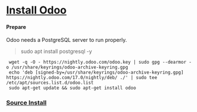 # [Install Odoo](https://www.odoo.com/documentation/17.0/administration/on_premise/packages.html)
#### Prepare
Odoo needs a PostgreSQL server to run properly.
> sudo apt install postgresql -y
~~~~
 wget -q -O - https://nightly.odoo.com/odoo.key | sudo gpg --dearmor -o /usr/share/keyrings/odoo-archive-keyring.gpg
 echo 'deb [signed-by=/usr/share/keyrings/odoo-archive-keyring.gpg] https://nightly.odoo.com/17.0/nightly/deb/ ./' | sudo tee /etc/apt/sources.list.d/odoo.list
 sudo apt-get update && sudo apt-get install odoo

 ~~~~

 ### [Source Install](https://www.odoo.com/documentation/17.0/administration/on_premise/source.html)